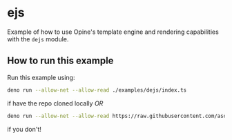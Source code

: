 # ejs

Example of how to use Opine's template engine and rendering capabilities with the `dejs` module.

## How to run this example

Run this example using:

```bash
deno run --allow-net --allow-read ./examples/dejs/index.ts
```

if have the repo cloned locally _OR_

```bash
deno run --allow-net --allow-read https://raw.githubusercontent.com/asos-craigmorten/opine/main/examples/dejs/index.ts
```

if you don't!
